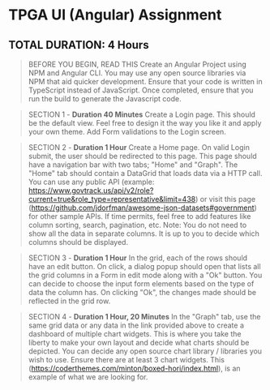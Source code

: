 # TPGA UI (Angular) Assignment

## TOTAL DURATION: 4 Hours

> BEFORE YOU BEGIN, READ THIS
Create an Angular Project using NPM and Angular CLI.
You may use any open source libraries via NPM that aid quicker development.
Ensure that your code is written in TypeScript instead of JavaScript.
Once completed, ensure that you run the build to generate the Javascript code.

> SECTION 1 - **Duration 40 Minutes**
Create a Login page. This should be the default view. Feel free to design it the way you like it and apply your own theme. Add Form validations to the Login screen.

> SECTION 2 - **Duration 1 Hour**
Create a Home page. On valid Login submit, the user should be redirected to this page. This page should have a navigation bar with two tabs; "Home" and "Graph".
The "Home" tab should contain a DataGrid that loads data via a HTTP call. You can use any public API (example: https://www.govtrack.us/api/v2/role?current=true&role_type=representative&limit=438) or visit this page (https://github.com/jdorfman/awesome-json-datasets#government) for other sample APIs. If time permits, feel free to add features like column sorting, search, pagination, etc.
Note: You do not need to show all the data in separate columns. It is up to you to decide which columns should be displayed.

> SECTION 3 - **Duration 1 Hour**
In the grid, each of the rows should have an edit button. On click, a dialog popup should open that lists all the grid columns in a Form in edit mode along with a "Ok" button. You can decide to choose the input form elements based on the type of data the column has. On clicking "Ok", the changes made should be reflected in the grid row. 

> SECTION 4 - **Duration 1 Hour, 20 Minutes**
In the "Graph" tab, use the same grid data or any data in the link provided above to create a dashboard of multiple chart widgets. This is where you take the liberty to make your own layout and decide what charts should be depicted. You can decide any open source chart library / libraries you wish to use. Ensure there are at least 3 chart widgets. This (https://coderthemes.com/minton/boxed-hori/index.html), is an example of what we are looking for. 
